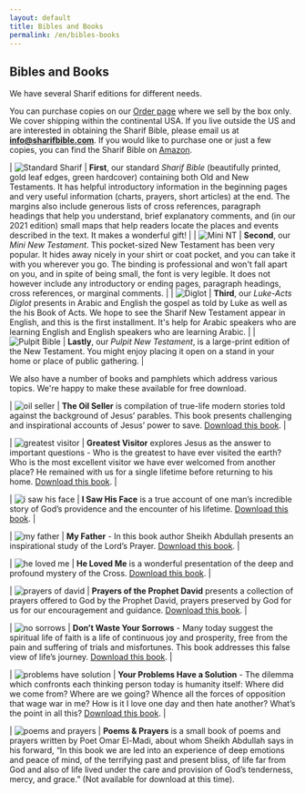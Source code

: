 ```yaml
---
layout: default
title: Bibles and Books
permalink: /en/bibles-books
---
```

## Bibles and Books

We have several Sharif editions for different needs.

You can purchase copies on our [Order page](https://www.example.org) where we sell by the box only. We cover shipping within the continental USA. If you live outside the US and are interested in obtaining the Sharif Bible, please email us at **info@sharifbible.com**. If you would like to purchase one or just a few copies, you can find the Sharif Bible on [Amazon](https://www.amazon.com/Arabic-Bible-Sharif-Translation-Hardcover/dp/0976601494/ref=sr_1_1?dchild=1&keywords=sharif+bible&qid=1605895471&sr=8-1).

| ![Standard Sharif](/assets/img/covers/standard-sharif.png) | **First**, our standard *Sharif Bible* (beautifully printed, gold leaf edges, green hardcover) containing both Old and New Testaments. It has helpful introductory information in the beginning pages and very useful information (charts, prayers, short articles) at the end. The margins also include generous lists of cross references, paragraph headings that help you understand, brief explanatory comments, and (in our 2021 edition) small maps that help readers locate the places and events described in the text. It makes a wonderful gift! |
| ![Mini NT](/assets/img/covers/mini-nt.jpg) | **Second**, our *Mini New Testament*. This pocket-sized New Testament has been very popular. It hides away nicely in your shirt or coat pocket, and you can take it with you wherever you go. The binding is professional and won't fall apart on you, and in spite of being small, the font is very legible. It does not however include any introductory or ending pages, paragraph headings, cross references, or marginal comments. |
| ![Diglot](/assets/img/covers/diglot.jpg) | **Third**, our *Luke-Acts Diglot* presents in Arabic and English the gospel as told by Luke as well as the his Book of Acts. We hope to see the Sharif New Testament appear in English, and this is the first installment. It's help for Arabic speakers who are learning English and English speakers who are learning Arabic. |
| ![Pulpit Bible](/assets/img/covers/standard-sharif.png) | **Lastly**, our *Pulpit New Testament*, is a large-print edition of the New Testament. You might enjoy placing it open on a stand in your home or place of public gathering. |  

We also have a number of books and pamphlets which address various topics. We're happy to make these available for free download.

| ![oil seller](/assets/img/covers/oil-seller.jpg) | **The Oil Seller** is compilation of true-life modern stories told against the background of Jesus’ parables. This book presents challenging and inspirational accounts of Jesus’ power to save. [Download this book](). |

| ![greatest visitor](/assets/img/covers/greatest-visitor.jpg) | **Greatest Visitor** explores Jesus as the answer to important questions - Who is the greatest to have ever visited the earth? Who is the most excellent visitor we have ever welcomed from another place? He remained with us for a single lifetime before returning to his home. [Download this book](). |

| ![i saw his face](/assets/img/covers/i-saw-his-face.jpg) | **I Saw His Face** is a true account of one man’s incredible story of God’s providence and the encounter of his lifetime. [Download this book](). |

| ![my father](/assets/img/covers/my-father.jpg) | **My Father** - In this book author Sheikh Abdullah presents an inspirational study of the Lord’s Prayer. [Download this book](). |

| ![he loved me](/assets/img/covers/he-loved-me.jpg) | **He Loved Me** is a wonderful presentation of the deep and profound mystery of the Cross. [Download this book](). |

| ![prayers of david](/assets/img/covers/prayers-of-david.jpg) | **Prayers of the Prophet David** presents a collection of prayers offered to God by the Prophet David, prayers preserved by God for us for our encouragement and guidance. [Download this book](). |

| ![no sorrows](/assets/img/covers/no-sorrows.jpg) | **Don’t Waste Your Sorrows** - Many today suggest the spiritual life of faith is a life of continuous joy and prosperity, free from the pain and suffering of trials and misfortunes. This book addresses this false view of life’s journey. [Download this book](). |

| ![problems have solution](/assets/img/covers/problems-have-a-solution.jpg) | **Your Problems Have a Solution** - The dilemma which confronts each thinking person today is humanity itself: Where did we come from? Where are we going? Whence all the forces of opposition that wage war in me? How is it I love one day and then hate another? What’s the point in all this? [Download this book](). |

| ![poems and prayers](/assets/img/covers/poems-prayers.jpg) | **Poems & Prayers** is a small book of poems and prayers written by Poet Omar El-Madi, about whom Sheikh Abdullah says in his forward, “In this book we are led into an experience of deep emotions and peace of mind, of the terrifying past and present bliss, of life far from God and also of life lived under the care and provision of God’s tenderness, mercy, and grace.” (Not available for download at this time).